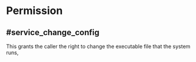 
# Permission
## #service_change_config
This grants the caller the right to change the executable file that the system runs,